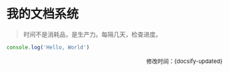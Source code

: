
# 我的文档系统

> 时间不是消耗品，是生产力。每隔几天，检查进度。

<!-- | 所属一类 | 所属二类 | 优先级 | 标题 | 备注 | 截至日期 | 完成进度 | 完成状态 | -->
<!-- | 单元格 | 单元格 | 单元格 | 单元格 | 单元格 | 单元格 | 单元格 | 单元格 | -->
<!-- | 单元格 | 单元格 | 单元格 | 单元格 | 单元格 | 单元格 | 单元格 | 单元格 | -->


```js
console.log('Hello, World')
```

<span style="float:right; font-weight:400; font-size:13px">修改时间：{docsify-updated}</span>
